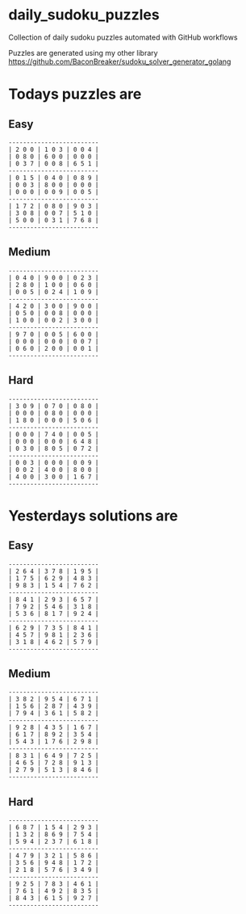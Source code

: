 
# daily_sudoku_puzzles 

Collection of daily sudoku puzzles automated with GitHub workflows 

Puzzles are generated using my other library https://github.com/BaconBreaker/sudoku_solver_generator_golang 
 

# Todays puzzles are 

## Easy 

```
-------------------------
| 2 0 0 | 1 0 3 | 0 0 4 | 
| 0 8 0 | 6 0 0 | 0 0 0 | 
| 0 3 7 | 0 0 8 | 6 5 1 | 
-------------------------
| 0 1 5 | 0 4 0 | 0 8 9 | 
| 0 0 3 | 8 0 0 | 0 0 0 | 
| 0 0 0 | 0 0 9 | 0 0 5 | 
-------------------------
| 1 7 2 | 0 8 0 | 9 0 3 | 
| 3 0 8 | 0 0 7 | 5 1 0 | 
| 5 0 0 | 0 3 1 | 7 6 8 | 
-------------------------
```
## Medium 

```
-------------------------
| 0 4 0 | 9 0 0 | 0 2 3 | 
| 2 8 0 | 1 0 0 | 0 6 0 | 
| 0 0 5 | 0 2 4 | 1 0 9 | 
-------------------------
| 4 2 0 | 3 0 0 | 9 0 0 | 
| 0 5 0 | 0 0 8 | 0 0 0 | 
| 1 0 0 | 0 0 2 | 3 0 0 | 
-------------------------
| 9 7 0 | 0 0 5 | 6 0 0 | 
| 0 0 0 | 0 0 0 | 0 0 7 | 
| 0 6 0 | 2 0 0 | 0 0 1 | 
-------------------------
```
## Hard 

```
-------------------------
| 3 0 9 | 0 7 0 | 0 8 0 | 
| 0 0 0 | 0 8 0 | 0 0 0 | 
| 1 8 0 | 0 0 0 | 5 0 6 | 
-------------------------
| 0 0 0 | 7 4 0 | 0 0 5 | 
| 0 0 0 | 0 0 0 | 6 4 8 | 
| 0 3 0 | 8 0 5 | 0 7 2 | 
-------------------------
| 0 0 3 | 0 0 0 | 0 0 9 | 
| 0 0 2 | 4 0 0 | 8 0 0 | 
| 4 0 0 | 3 0 0 | 1 6 7 | 
-------------------------
```
# Yesterdays solutions are 

## Easy 

```
-------------------------
| 2 6 4 | 3 7 8 | 1 9 5 | 
| 1 7 5 | 6 2 9 | 4 8 3 | 
| 9 8 3 | 1 5 4 | 7 6 2 | 
-------------------------
| 8 4 1 | 2 9 3 | 6 5 7 | 
| 7 9 2 | 5 4 6 | 3 1 8 | 
| 5 3 6 | 8 1 7 | 9 2 4 | 
-------------------------
| 6 2 9 | 7 3 5 | 8 4 1 | 
| 4 5 7 | 9 8 1 | 2 3 6 | 
| 3 1 8 | 4 6 2 | 5 7 9 | 
-------------------------
```
## Medium 

```
-------------------------
| 3 8 2 | 9 5 4 | 6 7 1 | 
| 1 5 6 | 2 8 7 | 4 3 9 | 
| 7 9 4 | 3 6 1 | 5 8 2 | 
-------------------------
| 9 2 8 | 4 3 5 | 1 6 7 | 
| 6 1 7 | 8 9 2 | 3 5 4 | 
| 5 4 3 | 1 7 6 | 2 9 8 | 
-------------------------
| 8 3 1 | 6 4 9 | 7 2 5 | 
| 4 6 5 | 7 2 8 | 9 1 3 | 
| 2 7 9 | 5 1 3 | 8 4 6 | 
-------------------------
```
## Hard 

```
-------------------------
| 6 8 7 | 1 5 4 | 2 9 3 | 
| 1 3 2 | 8 6 9 | 7 5 4 | 
| 5 9 4 | 2 3 7 | 6 1 8 | 
-------------------------
| 4 7 9 | 3 2 1 | 5 8 6 | 
| 3 5 6 | 9 4 8 | 1 7 2 | 
| 2 1 8 | 5 7 6 | 3 4 9 | 
-------------------------
| 9 2 5 | 7 8 3 | 4 6 1 | 
| 7 6 1 | 4 9 2 | 8 3 5 | 
| 8 4 3 | 6 1 5 | 9 2 7 | 
-------------------------
```
